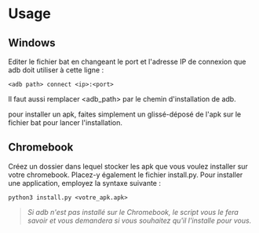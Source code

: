 # Usage
## Windows 
Editer le fichier bat en changeant le port et l'adresse IP de connexion que adb doit utiliser à cette ligne : 

	<adb path> connect <ip>:<port>

Il faut aussi remplacer <adb_path> par le chemin d'installation de adb.

	

pour installer un apk, faites simplement un glissé-déposé de l'apk sur le fichier bat pour lancer l'installation. 

## Chromebook
Créez un dossier dans lequel stocker les apk que vous voulez installer sur votre chromebook. Placez-y également le fichier install.py. Pour installer une application, employez la syntaxe suivante : 
	
	python3 install.py <votre_apk.apk>

> <em>Si adb n'est pas installé sur le Chromebook, le script vous le fera savoir et vous demandera si vous souhaitez qu'il l'installe pour vous. </em>